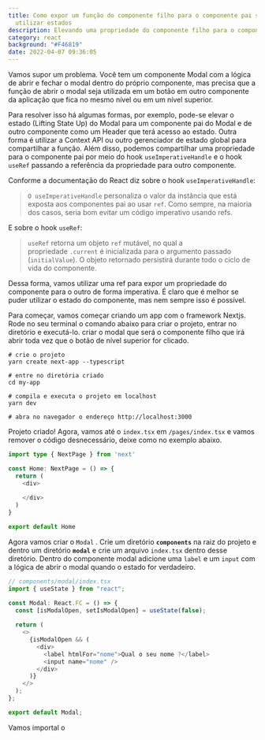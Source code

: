 ```yaml
---
title: Como expor um função do componente filho para o componente pai sem
  utilizar estados
description: Elevando uma propriedade do componente filho para o componente pai
category: react
background: "#F46819"
date: 2022-04-07 09:36:05
---
```

Vamos supor um problema. Você tem um componente Modal com a lógica de abrir e fechar o modal dentro do próprio componente, mas precisa que a função de abrir o modal seja utilizada em um botão em outro componente da aplicação que fica no mesmo nível ou em um nível superior.

Para resolver isso há algumas formas, por exemplo, pode-se elevar o estado (Lifting State Up) do Modal para um componente pai do Modal e de outro componente como um Header que terá acesso ao estado. Outra forma é utilizar a Context API ou outro gerenciador de estado global para compartilhar a função.  Além disso, podemos compartilhar uma propriedade para o componente pai por meio do hook `useImperativeHandle` e o hook `useRef` passando a referência da propriedade para outro componente.

Conforme a documentação do React diz sobre o hook `useImperativeHandle`:

> `O useImperativeHandle` personaliza o valor da instância que está exposta aos componentes pai ao usar `ref`. Como sempre, na maioria dos casos, seria bom evitar um código imperativo usando refs.

E sobre o hook `useRef`:

> `useRef` retorna um objeto `ref` mutável, no qual a propriedade `.current` é inicializada para o argumento passado (`initialValue`). O objeto retornado persistirá durante todo o ciclo de vida do componente.

Dessa forma, vamos utilizar uma ref para expor um propriedade do componente para o outro de forma imperativa. É claro que é melhor se puder utilizar o estado do componente, mas nem sempre isso é possível.

Para começar, vamos começar criando um app com o framework Nextjs. Rode no seu terminal o comando abaixo para criar o projeto, entrar no diretório e executá-lo. criar o modal que será o componente filho que irá abrir toda vez que o botão de nível superior for clicado.

```shell
# crie o projeto
yarn create next-app --typescript

# entre no diretória criado
cd my-app

# compila e executa o projeto em localhost
yarn dev

# abra no navegador o endereço http://localhost:3000
```

Projeto criado! Agora, vamos até o `index.tsx` em `/pages/index.tsx` e vamos remover o código desnecessário, deixe como no exemplo abaixo.

```typescript
import type { NextPage } from 'next'

const Home: NextPage = () => {
  return (
    <div>
 
    </div>
  )
}

export default Home
```

Agora vamos criar o `Modal` . Crie um diretório **`components`** na raiz do projeto e dentro um diretório **`modal`** e crie um arquivo `index.tsx` dentro desse diretório. Dentro do componente modal adicione uma `label` e um `input` com a lógica de abrir o modal quando o estado for verdadeiro.

```typescript
// components/modal/index.tsx
import { useState } from "react";

const Modal: React.FC = () => {
  const [isModalOpen, setIsModalOpen] = useState(false);
  
  return (
    <>
      {isModalOpen && (
        <div>
          <label htmlFor="nome">Qual o seu nome ?</label>
          <input name="nome" />
        </div>
      )}
    </>
  );
};

export default Modal;

```

Vamos importal o